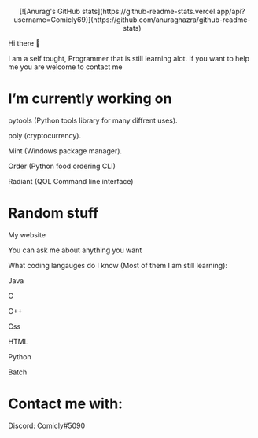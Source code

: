 <p align="center">
[![Anurag's GitHub stats](https://github-readme-stats.vercel.app/api?username=Comicly69)](https://github.com/anuraghazra/github-readme-stats)
</p>

Hi there 👋

I am a self tought, Programmer that is still learning alot. If you want to help me you are welcome to contact me

# I’m currently working on

pytools (Python tools library for many diffrent uses).

poly (cryptocurrency).

Mint (Windows package manager).

Order (Python food ordering CLI)

Radiant (QOL Command line interface)

# Random stuff

My website

You can ask me about anything you want

What coding langauges do I know (Most of them I am still learning):


Java

C

C++

Css

HTML

Python

Batch

# Contact me with:

Discord: Comicly#5090
